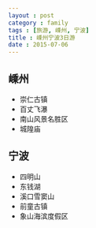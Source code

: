 ```yaml
---
layout : post
category : family
tags : [旅游, 嵊州, 宁波]
title : 嵊州宁波3日游
date : 2015-07-06
---
```


## 嵊州

- 崇仁古镇
- 百丈飞瀑
- 南山风景名胜区
- 城隍庙
		
## 宁波

- 四明山
- 东钱湖
- 溪口雪窦山
- 前童古镇
- 象山海滨度假区
